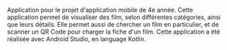 Application pour le projet d'application mobile de 4e année.
Cette application permet de visualiser des film, selon différentes catégories, ainsi que leurs détails.
Elle permet aussi de chercher un film en particulier, et de scanner un QR Code pour charger la fiche d'un film.
Cette application a été réalisée avec Android Studio, en language Kotlin.